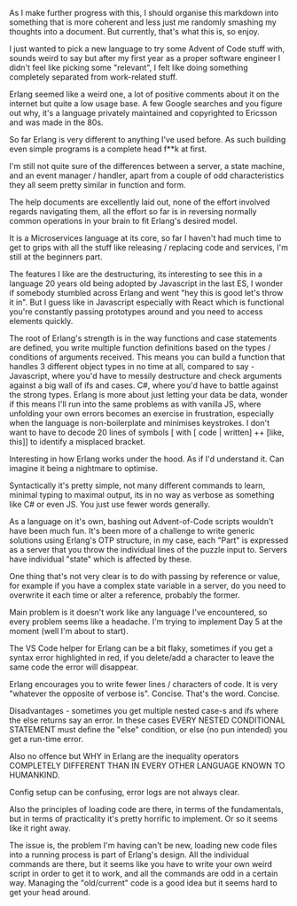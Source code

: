 As I make further progress with this, I should organise this markdown into something that is more coherent and less just me randomly smashing my thoughts into a document. But currently, that's what this is, so enjoy.

I just wanted to pick a new language to try some Advent of Code stuff with, sounds weird to say but after my first year as a proper software engineer I didn't feel like picking some "relevant", I felt like doing something completely separated from work-related stuff.

Erlang seemed like a weird one, a lot of positive comments about it on the internet but quite a low usage base. A few Google searches and you figure out why, it's a language privately maintained and copyrighted to Ericsson and was made in the 80s.

So far Erlang is very different to anything I've used before. As such building even simple programs is a complete head f**k at first.

I'm still not quite sure of the differences between a server, a state machine, and an event manager / handler, apart from a couple of odd characteristics they all seem pretty similar in function and form.

The help documents are excellently laid out, none of the effort involved regards navigating them, all the effort so far is in reversing normally common operations in your brain to fit Erlang's desired model.

It is a Microservices language at its core, so far I haven't had much time to get to grips with all the stuff like releasing / replacing code and services, I'm still at the beginners part.

The features I like are the destructuring, its interesting to see this in a language 20 years old being adopted by Javascript in the last ES, I wonder if somebody stumbled across Erlang and went "hey this is good let's throw it in".
But I guess like in Javascript especially with React which is functional you're constantly passing prototypes around and you need to access elements quickly.

The root of Erlang's strength is in the way functions and case statements are defined, you write multiple function definitions based on the types / conditions of arguments received. This means you can build a function that handles 3 different object types in no time at all, compared to say -
Javascript, where you'd have to messily destructure and check arguments against a big wall of ifs and cases.
C#, where you'd have to battle against the strong types.
Erlang is more about just letting your data be data, wonder if this means I'll run into the same problems as with vanilla JS, where unfolding your own errors becomes an exercise in frustration, especially when the language is non-boilerplate and minimises keystrokes.
I don't want to have to decode 20 lines of symbols [ with [ code | written] ++ [like, this]] to identify a misplaced bracket.

Interesting in how Erlang works under the hood. As if I'd understand it. Can imagine it being a nightmare to optimise.

Syntactically it's pretty simple, not many different commands to learn, minimal typing to maximal output, its in no way as verbose as something like C# or even JS. You just use fewer words generally.

As a language on it's own, bashing out Advent-of-Code scripts wouldn't have been much fun. It's been more of a challenge to write generic solutions using Erlang's OTP structure, in my case, each "Part" is expressed as a server that you throw the individual lines of the puzzle input to. Servers have individual "state" which is affected by these.

One thing that's not very clear is to do with passing by reference or value, for example if you have a complex state variable in a server, do you need to overwrite it each time or alter a reference, probably the former.

Main problem is it doesn't work like any language I've encountered, so every problem seems like a headache. I'm trying to implement Day 5 at the moment (well I'm about to start).

The VS Code helper for Erlang can be a bit flaky, sometimes if you get a syntax error highlighted in red, if you delete/add a character to leave the same code the error will disappear.

Erlang encourages you to write fewer lines / characters of code. It is very "whatever the opposite of verbose is". Concise. That's the word. Concise.

Disadvantages - sometimes you get multiple nested case-s and ifs where the else returns say an error. In these cases EVERY NESTED CONDITIONAL STATEMENT must define the "else" condition, or else (no pun intended) you get a run-time error.

Also no offence but WHY in Erlang are the inequality operators COMPLETELY DIFFERENT THAN IN EVERY OTHER LANGUAGE KNOWN TO HUMANKIND.

Config setup can be confusing, error logs are not always clear.

Also the principles of loading code are there, in terms of the fundamentals, but in terms of practicality it's pretty horrific to implement. Or so it seems like it right away.

The issue is, the problem I'm having can't be new, loading new code files into a running process is part of Erlang's design.
All the individual commands are there, but it seems like you have to write your own weird script in order to get it to work,
and all the commands are odd in a certain way. Managing the "old/current" code is a good idea but it seems hard to get your head around.

